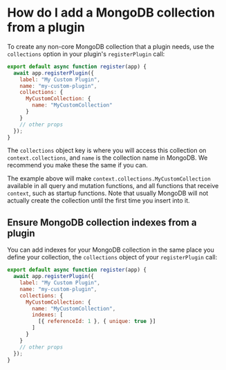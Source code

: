 # How do I add a MongoDB collection from a plugin

To create any non-core MongoDB collection that a plugin needs, use the `collections` option in your plugin's `registerPlugin` call:

```js
export default async function register(app) {
  await app.registerPlugin({
    label: "My Custom Plugin",
    name: "my-custom-plugin",
    collections: {
      MyCustomCollection: {
        name: "MyCustomCollection"
      }
    }
    // other props
  });
}
```

The `collections` object key is where you will access this collection on `context.collections`, and `name` is the collection name in MongoDB. We recommend you make these the same if you can.

The example above will make `context.collections.MyCustomCollection` available in all query and mutation functions, and all functions that receive `context`, such as startup functions. Note that usually MongoDB will not actually create the collection until the first time you insert into it.

## Ensure MongoDB collection indexes from a plugin

You can add indexes for your MongoDB collection in the same place you define your collection, the `collections` object of your `registerPlugin` call:

```js
export default async function register(app) {
  await app.registerPlugin({
    label: "My Custom Plugin",
    name: "my-custom-plugin",
    collections: {
      MyCustomCollection: {
        name: "MyCustomCollection",
        indexes: [
          [{ referenceId: 1 }, { unique: true }]
        ]
      }
    }
    // other props
  });
}
```

